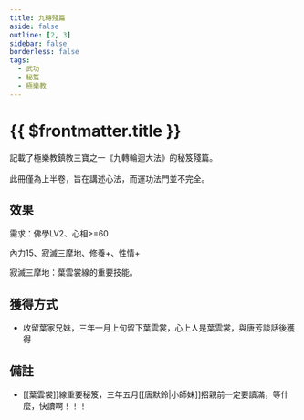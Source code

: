 ```yaml
---
title: 九轉殘篇
aside: false
outline: [2, 3]
sidebar: false
borderless: false
tags:
  - 武功
  - 秘笈
  - 極樂教
---
```


# {{ $frontmatter.title }}

<BookItemIcon :size="`medium`" :needLink="false" :no="8109" :style="'float: right;'" />

記載了極樂教鎮教三寶之一《九轉輪迴大法》的秘笈殘篇。
<br><br>
此冊僅為上半卷，旨在講述心法，而運功法門並不完全。
<br clear="all" />

## 效果

需求：佛學LV2、心相>=60

內力15、寂滅三摩地、修養+、性情+

寂滅三摩地：葉雲裳線的重要技能。

## 獲得方式

- 收留葉家兄妹，三年一月上旬留下葉雲裳，心上人是葉雲裳，與唐芳談話後獲得

## 備註

- [[葉雲裳]]線重要秘笈，三年五月[[唐默鈴|小師妹]]招親前一定要讀滿，等什麼，快讀啊！！！
